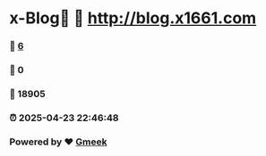 # x-Blog🍃 :link: http://blog.x1661.com 
### :page_facing_up: [6](http://blog.x1661.com/tag.html) 
### :speech_balloon: 0 
### :hibiscus: 18905 
### :alarm_clock: 2025-04-23 22:46:48 
### Powered by :heart: [Gmeek](https://github.com/Meekdai/Gmeek)
